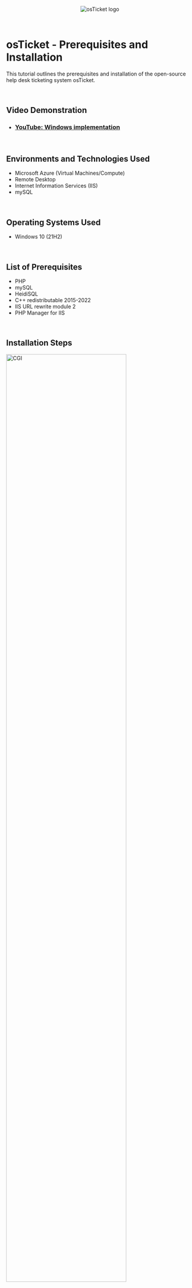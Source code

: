 <p align="center">
<img src="https://i.imgur.com/Clzj7Xs.png" alt="osTicket logo"/>
</p>
<p> &emsp; </p>


<h1>osTicket - Prerequisites and Installation</h1>
This tutorial outlines the prerequisites and installation of the open-source help desk ticketing system osTicket.<br />
<p> &emsp; </p>


<h2>Video Demonstration</h2>

- ### [YouTube: Windows implementation](https://youtu.be/4BuSPjaT7os)
<p> &emsp; </p>

<h2>Environments and Technologies Used</h2>

- Microsoft Azure (Virtual Machines/Compute)
- Remote Desktop
- Internet Information Services (IIS)
- mySQL
<p> &emsp; </p>

<h2>Operating Systems Used </h2>

- Windows 10</b> (21H2)
<p> &emsp; </p>

<h2>List of Prerequisites</h2>

- PHP
- mySQL
- HeidiSQL
- C++ redistributable 2015-2022
- IIS URL rewrite module 2
- PHP Manager for IIS
<p> &emsp; </p>

<h2>Installation Steps</h2>

<p>
<img src="https://i.imgur.com/FKafBCx.png" height="80%" width="80%" alt="CGI"/>
</p>
<p>
- Create a Windows 10 VM in Azure and remotely connect to it.<p></p>

> See <a href="https://github.com/saus23/AD-Lab/tree/main"> Azure setup</a> for help creating VM.<p>
<p> &emsp; </p>
- Enable IIS & CGI.<p></p>

>start -> control panel -> uninstall a program -> turn windows features on/off -> highlight IIS -> expand www services / app dev features -> highlight CGI<p></p>
<p> &emsp; </p>
- Install php manager and the rewrite module.<p></p>
- Create a folder in C: named "PHP" and extract the php binaries to it.
</p>
<br />
<p> &emsp; </p>
<p> &emsp; </p>


<p>
<img src="https://i.imgur.com/yk5yUID.jpeg" height="80%" width="80%" alt="mySQL"/>
</p>
<p>
- Install Visual C++ Redistributable 2015-2022 & mySQL.<p></p>

>mySQL wizard -> [typical] -> launch -> [standard] -> password = "root" -> execute<p></p>
<p> &emsp; </p>
- Open IIS as admin and set php-cgi.exe from PHP Manager.<p></p>

>start -> IIS(admin) -> PHP Manager -> register new version -> C:\PHP\php-cgi.exe<p></p>
<p> &emsp; </p>
- Restart IIS.
</p>
<br />
<p> &emsp; </p>
<p> &emsp; </p>


<p>
<img src="https://i.imgur.com/x5Tzfsr.png" height="80%" width="80%" alt="phpManager"/>
</p>
<p>
- Unzip osTicket.zip, move the "upload" folder to c/inetpub/wwwroot and rename it to "osTicket".<p></p>
- Rename c/inetpub/wwwroot/osTicket/include/ost-sampleconfig.php to ost-config.php<p></p>
- Assign permissions to ost-config.php<p></p>

>properties -> security -> advanced -> disable inheritance -> add -> select principal -> "Everyone" -> Full control<p></p>
<p> &emsp; </p>
- Reload IIS and launch osTicket (sites / web site / osTicket / browse http)<p></p>
- Enable php_imap.dll, php_intl.dll, php_opcache.dll<p></p>

>IIS -> sites -> default -> osticket -> PHP Manager -> enable/disable extensions
</p>
<br />
<p> &emsp; </p>
<p> &emsp; </p>


<p>
<img src="https://i.imgur.com/iBhfqwC.png" height="80%" width="80%" alt="heidi"/>
</p>
<p>
- Continue to the next page filling in the credentials of the first 2 sections of the page.<p></p>

>the admin and default emails must be different<p></p>
<p> &emsp; </p>
- Install (defaults on everything) and launch HeidiSQL and create a new session.<p></p>

>new -> user/pass : root/root -> open -> right-click unnamed -> create new -> database -> "osTicket"<p></p>
<p> &emsp; </p>
- the mySQL section of the page can now be filled out with:<p></p>
mySQL database: osTicket<p></p>
mySQL username: root<p></p>
mySQL password: root<p></p>
<p> &emsp; </p>
- We can move onto some <a href="https://github.com/saus23/osTicket/tree/main/config"> basic configuration.</a>
</p>
<br />
